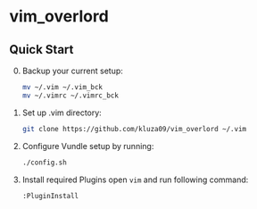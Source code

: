 # vim_overlord

## Quick Start
0. Backup your current setup:

   ```bash
   mv ~/.vim ~/.vim_bck
   mv ~/.vimrc ~/.vimrc_bck
   ```

1. Set up .vim directory:

   ```bash
   git clone https://github.com/kluza09/vim_overlord ~/.vim
   ```

2. Configure Vundle setup by running:

   ```bash
   ./config.sh
   ```

3. Install required Plugins
open `vim` and run following command:
   ```vim
   :PluginInstall
   ```
 

     
